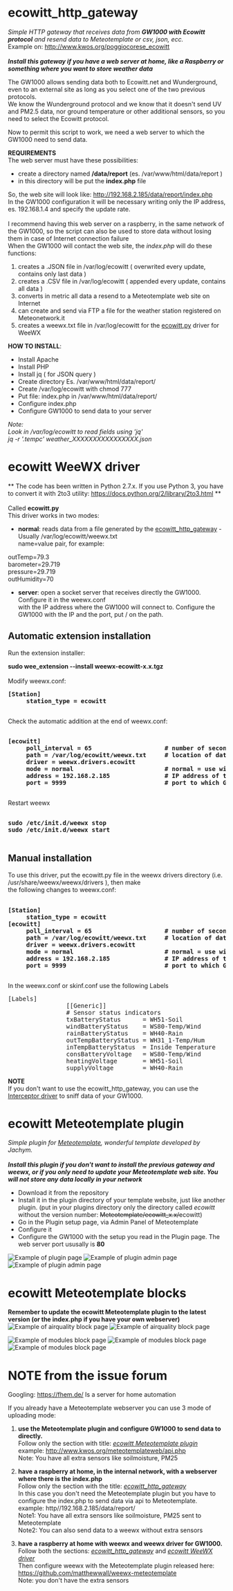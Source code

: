 # ecowitt_http_gateway
<i>Simple HTTP gateway that receives data from <b>GW1000 with Ecowitt protocol</b> and resend data to Meteotemplate or csv, json, ecc.</i><br>
Example on: http://www.kwos.org/poggiocorese_ecowitt
<br><br>
<b><i>Install this gateway if you have a web server at home, like a Raspberry or something where you want to store weather data</b></i>
  
The GW1000 allows sending data both to Ecowitt.net and Wunderground, even to an external site as long as you select one
of the two previous protocols. <br>
We know the Wunderground protocol and we know that it doesn't send UV and PM2.5 data, nor ground temperature or
other additional sensors, so you need to select the Ecowitt protocol.<br>

Now to permit this script to work, we need a web server to which the GW1000 need to send data.

<b>REQUIREMENTS</B>
<br>
The web server must have these possibilities:
- create a directory named <b>/data/report</b> (es. /var/www/html/data/report )
- in this directory will be put the <b>index.php</b> file 

So, the web site will look like: http://192.168.2.185/data/report/index.php<br>
In the GW1000 configuration it will be necessary writing only the IP address, es. 192.168.1.4 and specify the update rate.<br>
<br>
I recommend having this web server on a raspberry, in the same network of the GW1000, so the script can also be used to store data without losing them in case of Internet connection failure<br> 
When the GW1000 will contact the web site, the <i>index.php</i> will do these functions:

1) creates a .JSON file in /var/log/ecowitt ( overwrited every update, contains only last data )<br>
2) creates a .CSV file in /var/log/ecowitt ( appended every update, contains all data )<br>
3) converts in metric all data a resend to a Meteotemplate web site on Internet<br>
4) can create and send via FTP a file for the weather station registered on Meteonetwork.it 
5) creates a weewx.txt file in /var/log/ecowitt for the [ecowitt.py](https://raw.githubusercontent.com/iz0qwm/ecowitt_http_gateway/master/ecowitt.py) driver for WeeWX

<b>HOW TO INSTALL</b>:
- Install Apache
- Install PHP
- Install jq ( for JSON query )
- Create directory Es. /var/www/html/data/report/
- Create /var/log/ecowitt with chmod 777
- Put file: index.php in /var/www/html/data/report/
- Configure index.php
- Configure GW1000 to send data to your server

<i>Note:</i><br>
<i>Look in /var/log/ecowitt to read fields using 'jq'<br>
jq -r '.tempc' weather_XXXXXXXXXXXXXXXX.json</i>

#
#
# ecowitt WeeWX driver

** The code has been written in Python 2.7.x. If you use Python 3, you have to convert it with 2to3 utility: https://docs.python.org/2/library/2to3.html **
<br><br>
Called <b>ecowitt.py</b> <br>
This driver works in two modes:

- <b>normal</b>: reads data from a file generated by the [ecowitt_http_gateway](https://github.com/iz0qwm/ecowitt_http_gateway/blob/master/README.md#ecowitt_http_gateway) - Usually /var/log/ecowitt/weewx.txt<br>
name=value pair, for example:<br>

outTemp=79.3<br>
barometer=29.719<br>
pressure=29.719<br>
outHumidity=70<br>

- <b>server</b>: open a socket server that receives directly the GW1000. Configure it in the weewx.conf<br>
with the IP address where the GW1000 will connect to. Configure the GW1000 with the IP and the port, put / on the path.

## Automatic extension installation

Run the extension installer:

<b>sudo wee_extension --install weewx-ecowitt-x.x.tgz</b>
<br><br>
Modify weewx.conf:
<pre>
<b>[Station]
     station_type = ecowitt
</b>
</pre>
Check the automatic addition at the end of weewx.conf:<br>
<pre>
<b>
[ecowitt]
     poll_interval = 65                    # number of seconds, just a little more than the GW1000 update time
     path = /var/log/ecowitt/weewx.txt     # location of data file generated by ecowitt_http_gateway used in mode=normal
     driver = weewx.drivers.ecowitt
     mode = normal                         # normal = use with ecowitt_http_gateway - server = directly connected to GW1000
     address = 192.168.2.185               # IP address of the PC where weewx is running in mode=server, to which GW1000 will connect to                
     port = 9999                           # port to which GW1000 will connect to in mode=server
</b>
</pre>

Restart weewx<br>
<pre>
<b>
sudo /etc/init.d/weewx stop
sudo /etc/init.d/weewx start
</b>
</pre>
## Manual installation
To use this driver, put the ecowitt.py file in the weewx drivers directory (i.e. /usr/share/weewx/weewx/drivers ), then make<br>
the following changes to weewx.conf:<br>
<br>
<pre>
<b>[Station]
     station_type = ecowitt
[ecowitt]
     poll_interval = 65                    # number of seconds, just a little more than the GW1000 update time
     path = /var/log/ecowitt/weewx.txt     # location of data file generated by ecowitt_http_gateway
     driver = weewx.drivers.ecowitt
     mode = normal                         # normal = use with ecowitt_http_gateway - server = directly connected to GW1000
     address = 192.168.2.185               # IP address of the PC where weewx is running in mode=server, to which GW1000 will connect to                
     port = 9999                           # port to which GW1000 will connect to in mode=server
</b>
</pre>

In the weewx.conf or skinf.conf use the following Labels
<pre>
[Labels]
                [[Generic]]
                # Sensor status indicators
                txBatteryStatus      = WH51-Soil
                windBatteryStatus    = WS80-Temp/Wind
                rainBatteryStatus    = WH40-Rain
                outTempBatteryStatus = WH31_1-Temp/Hum
                inTempBatteryStatus  = Inside Temperature
                consBatteryVoltage   = WS80-Temp/Wind
                heatingVoltage       = WH51-Soil
                supplyVoltage        = WH40-Rain
</pre>
<b>NOTE</b><br>
If you don't want to use the ecowitt_http_gateway, you can use the [Interceptor driver](https://github.com/matthewwall/weewx-interceptor) to sniff data of your GW1000.

#
#
# ecowitt Meteotemplate plugin
<i>Simple plugin for [Meteotemplate](http://www.meteotemplate.com/), wonderful template developed by Jachym.</i><br><br>
<b><i>Install this plugin if you don't want to install the previous gateway and weewx, or if you only need to update your Meteotemplate web site. You will not store any data locally in your network</b></i>

- Download it from the repository
- Install it in the plugin directory of your template website, just like another plugin. (put in your plugins directory only the directory called <i>ecowitt</i> without the version number: <del>Meteotemplate/ecowitt_x.x/</del>ecowitt) 
- Go in the Plugin setup page, via Admin Panel of Meteotemplate
- Configure it
- Configure the GW1000 with the setup you read in the Plugin page. The web server port ususally is <b>80</b>

![Example of plugin page](https://raw.githubusercontent.com/iz0qwm/ecowitt_http_gateway/master/images/ecowitt_plugin1.png)
![Example of plugin admin page](https://raw.githubusercontent.com/iz0qwm/ecowitt_http_gateway/master/images/ecowitt_plugin2.png)
![Example of plugin admin page](https://raw.githubusercontent.com/iz0qwm/ecowitt_http_gateway/master/images/ecowitt_plugin3.png)

#
#
# ecowitt Meteotemplate blocks
<b> Remember to update the ecowitt Meteotemplate plugin to the latest version (or the index.php if you have your own webserver)</b>
![Example of airquality block page](https://raw.githubusercontent.com/iz0qwm/ecowitt_http_gateway/master/images/ecowitt_block_airquality1.png)
![Example of airquality block page](https://raw.githubusercontent.com/iz0qwm/ecowitt_http_gateway/master/images/ecowitt_block_airquality2.png)

![Example of modules block page](https://raw.githubusercontent.com/iz0qwm/ecowitt_http_gateway/master/images/ecowitt_block_modules1.png)
![Example of modules block page](https://raw.githubusercontent.com/iz0qwm/ecowitt_http_gateway/master/images/ecowitt_block_modules2.png)
![Example of modules block page](https://raw.githubusercontent.com/iz0qwm/ecowitt_http_gateway/master/images/ecowitt_block_modules3.png)


#
#
# NOTE from the issue forum

Googling: https://fhem.de/
Is a server for home automation

If you already have a Meteotemplate webserver you can use 3 mode of uploading mode:

1. **use the Meteotemplate plugin and configure GW1000 to send data to directly.**<br>
Follow only the section with title: _[ecowitt Meteotemplate plugin](https://github.com/iz0qwm/ecowitt_http_gateway/#ecowitt-meteotemplate-plugin)_<br>
example: http://www.kwos.org/meteotemplateweb/api.php<br>
Note: You have all extra sensors like soilmoisture, PM25

2. **have a raspberry at home, in the internal network, with a webserver where there is the index.php**<br> 
Follow only the section with the title: _[ecowitt_http_gateway](https://github.com/iz0qwm/ecowitt_http_gateway/#ecowitt_http_gateway)_<br>
In this case you don't need the Meteotemplate plugin but you have to configure the index.php to send data via api to Meteotemplate.<br>
 example: http//192.168.2.185/data/report/<br>
Note1: You have all extra sensors like soilmoisture, PM25 sent to Meteotemplate<br>
Note2: You can also send data to a weewx without extra sensors

4. **have a raspberry at home with weewx and weewx driver for GW1000.**<br>
Follow both the sections: _[ecowitt_http_gateway](https://github.com/iz0qwm/ecowitt_http_gateway/#ecowitt_http_gateway)_ and _[ecowitt WeeWX driver](https://github.com/iz0qwm/ecowitt_http_gateway/#ecowitt-weewx-driver)_<br>
Then configure weewx with the Meteotemplate plugin released here:<br>
https://github.com/matthewwall/weewx-meteotemplate<br>
Note: you don't have the extra sensors 
